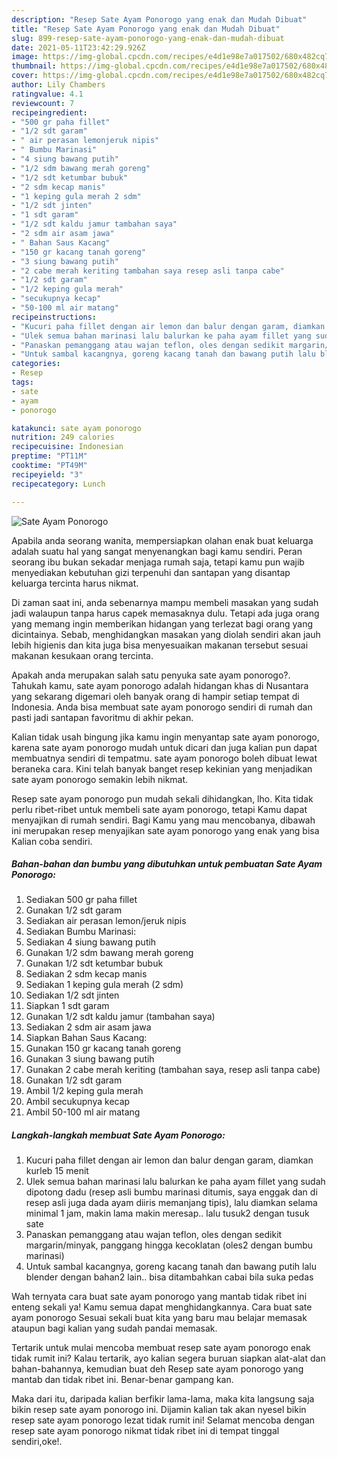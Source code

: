 ```yaml
---
description: "Resep Sate Ayam Ponorogo yang enak dan Mudah Dibuat"
title: "Resep Sate Ayam Ponorogo yang enak dan Mudah Dibuat"
slug: 899-resep-sate-ayam-ponorogo-yang-enak-dan-mudah-dibuat
date: 2021-05-11T23:42:29.926Z
image: https://img-global.cpcdn.com/recipes/e4d1e98e7a017502/680x482cq70/sate-ayam-ponorogo-foto-resep-utama.jpg
thumbnail: https://img-global.cpcdn.com/recipes/e4d1e98e7a017502/680x482cq70/sate-ayam-ponorogo-foto-resep-utama.jpg
cover: https://img-global.cpcdn.com/recipes/e4d1e98e7a017502/680x482cq70/sate-ayam-ponorogo-foto-resep-utama.jpg
author: Lily Chambers
ratingvalue: 4.1
reviewcount: 7
recipeingredient:
- "500 gr paha fillet"
- "1/2 sdt garam"
- " air perasan lemonjeruk nipis"
- " Bumbu Marinasi"
- "4 siung bawang putih"
- "1/2 sdm bawang merah goreng"
- "1/2 sdt ketumbar bubuk"
- "2 sdm kecap manis"
- "1 keping gula merah 2 sdm"
- "1/2 sdt jinten"
- "1 sdt garam"
- "1/2 sdt kaldu jamur tambahan saya"
- "2 sdm air asam jawa"
- " Bahan Saus Kacang"
- "150 gr kacang tanah goreng"
- "3 siung bawang putih"
- "2 cabe merah keriting tambahan saya resep asli tanpa cabe"
- "1/2 sdt garam"
- "1/2 keping gula merah"
- "secukupnya kecap"
- "50-100 ml air matang"
recipeinstructions:
- "Kucuri paha fillet dengan air lemon dan balur dengan garam, diamkan kurleb 15 menit"
- "Ulek semua bahan marinasi lalu balurkan ke paha ayam fillet yang sudah dipotong dadu (resep asli bumbu marinasi ditumis, saya enggak dan di resep asli juga dada ayam diiris memanjang tipis), lalu diamkan selama minimal 1 jam, makin lama makin meresap.. lalu tusuk2 dengan tusuk sate"
- "Panaskan pemanggang atau wajan teflon, oles dengan sedikit margarin/minyak, panggang hingga kecoklatan (oles2 dengan bumbu marinasi)"
- "Untuk sambal kacangnya, goreng kacang tanah dan bawang putih lalu blender dengan bahan2 lain.. bisa ditambahkan cabai bila suka pedas"
categories:
- Resep
tags:
- sate
- ayam
- ponorogo

katakunci: sate ayam ponorogo 
nutrition: 249 calories
recipecuisine: Indonesian
preptime: "PT11M"
cooktime: "PT49M"
recipeyield: "3"
recipecategory: Lunch

---
```



![Sate Ayam Ponorogo](https://img-global.cpcdn.com/recipes/e4d1e98e7a017502/680x482cq70/sate-ayam-ponorogo-foto-resep-utama.jpg)

Apabila anda seorang wanita, mempersiapkan olahan enak buat keluarga adalah suatu hal yang sangat menyenangkan bagi kamu sendiri. Peran seorang ibu bukan sekadar menjaga rumah saja, tetapi kamu pun wajib menyediakan kebutuhan gizi terpenuhi dan santapan yang disantap keluarga tercinta harus nikmat.

Di zaman  saat ini, anda sebenarnya mampu membeli masakan yang sudah jadi walaupun tanpa harus capek memasaknya dulu. Tetapi ada juga orang yang memang ingin memberikan hidangan yang terlezat bagi orang yang dicintainya. Sebab, menghidangkan masakan yang diolah sendiri akan jauh lebih higienis dan kita juga bisa menyesuaikan makanan tersebut sesuai makanan kesukaan orang tercinta. 



Apakah anda merupakan salah satu penyuka sate ayam ponorogo?. Tahukah kamu, sate ayam ponorogo adalah hidangan khas di Nusantara yang sekarang digemari oleh banyak orang di hampir setiap tempat di Indonesia. Anda bisa membuat sate ayam ponorogo sendiri di rumah dan pasti jadi santapan favoritmu di akhir pekan.

Kalian tidak usah bingung jika kamu ingin menyantap sate ayam ponorogo, karena sate ayam ponorogo mudah untuk dicari dan juga kalian pun dapat membuatnya sendiri di tempatmu. sate ayam ponorogo boleh dibuat lewat beraneka cara. Kini telah banyak banget resep kekinian yang menjadikan sate ayam ponorogo semakin lebih nikmat.

Resep sate ayam ponorogo pun mudah sekali dihidangkan, lho. Kita tidak perlu ribet-ribet untuk membeli sate ayam ponorogo, tetapi Kamu dapat menyajikan di rumah sendiri. Bagi Kamu yang mau mencobanya, dibawah ini merupakan resep menyajikan sate ayam ponorogo yang enak yang bisa Kalian coba sendiri.

<!--inarticleads1-->

##### Bahan-bahan dan bumbu yang dibutuhkan untuk pembuatan Sate Ayam Ponorogo:

1. Sediakan 500 gr paha fillet
1. Gunakan 1/2 sdt garam
1. Sediakan  air perasan lemon/jeruk nipis
1. Sediakan  Bumbu Marinasi:
1. Sediakan 4 siung bawang putih
1. Gunakan 1/2 sdm bawang merah goreng
1. Gunakan 1/2 sdt ketumbar bubuk
1. Sediakan 2 sdm kecap manis
1. Sediakan 1 keping gula merah (2 sdm)
1. Sediakan 1/2 sdt jinten
1. Siapkan 1 sdt garam
1. Gunakan 1/2 sdt kaldu jamur (tambahan saya)
1. Sediakan 2 sdm air asam jawa
1. Siapkan  Bahan Saus Kacang:
1. Gunakan 150 gr kacang tanah goreng
1. Gunakan 3 siung bawang putih
1. Gunakan 2 cabe merah keriting (tambahan saya, resep asli tanpa cabe)
1. Gunakan 1/2 sdt garam
1. Ambil 1/2 keping gula merah
1. Ambil secukupnya kecap
1. Ambil 50-100 ml air matang




<!--inarticleads2-->

##### Langkah-langkah membuat Sate Ayam Ponorogo:

1. Kucuri paha fillet dengan air lemon dan balur dengan garam, diamkan kurleb 15 menit
1. Ulek semua bahan marinasi lalu balurkan ke paha ayam fillet yang sudah dipotong dadu (resep asli bumbu marinasi ditumis, saya enggak dan di resep asli juga dada ayam diiris memanjang tipis), lalu diamkan selama minimal 1 jam, makin lama makin meresap.. lalu tusuk2 dengan tusuk sate
1. Panaskan pemanggang atau wajan teflon, oles dengan sedikit margarin/minyak, panggang hingga kecoklatan (oles2 dengan bumbu marinasi)
1. Untuk sambal kacangnya, goreng kacang tanah dan bawang putih lalu blender dengan bahan2 lain.. bisa ditambahkan cabai bila suka pedas




Wah ternyata cara buat sate ayam ponorogo yang mantab tidak ribet ini enteng sekali ya! Kamu semua dapat menghidangkannya. Cara buat sate ayam ponorogo Sesuai sekali buat kita yang baru mau belajar memasak ataupun bagi kalian yang sudah pandai memasak.

Tertarik untuk mulai mencoba membuat resep sate ayam ponorogo enak tidak rumit ini? Kalau tertarik, ayo kalian segera buruan siapkan alat-alat dan bahan-bahannya, kemudian buat deh Resep sate ayam ponorogo yang mantab dan tidak ribet ini. Benar-benar gampang kan. 

Maka dari itu, daripada kalian berfikir lama-lama, maka kita langsung saja bikin resep sate ayam ponorogo ini. Dijamin kalian tak akan nyesel bikin resep sate ayam ponorogo lezat tidak rumit ini! Selamat mencoba dengan resep sate ayam ponorogo nikmat tidak ribet ini di tempat tinggal sendiri,oke!.

